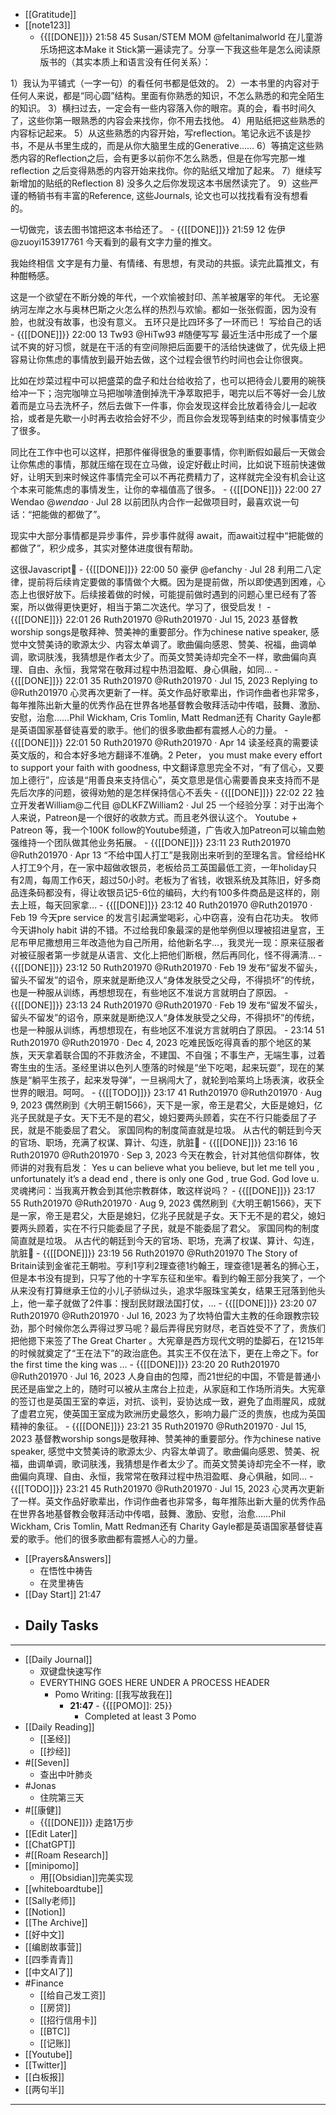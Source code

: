 - [[Gratitude]]
- [[note123]]
    - {{[[DONE]]}} 21:58 45 
Susan/STEM MOM
@feltanimalworld
在儿童游乐场把这本Make it Stick第一遍读完了。分享一下我这些年是怎么阅读原版书的（其实本质上和语言没有任何关系）：

1）我认为平铺式（一字一句）的看任何书都是低效的。
2）一本书里的内容对于任何人来说，都是“同心圆”结构。里面有你熟悉的知识，不怎么熟悉的和完全陌生的知识。
3）横扫过去，一定会有一些内容落入你的眼帘。真的会，看书时间久了，这些你第一眼熟悉的内容会来找你，你不用去找他。
4）用贴纸把这些熟悉的内容标记起来。
5）从这些熟悉的内容开始，写reflection。笔记永远不该是抄书，不是从书里生成的，而是从你大脑里生成的Generative……
6）等搞定这些熟悉内容的Reflection之后，会有更多以前你不怎么熟悉，但是在你写完那一堆reflection 之后变得熟悉的内容开始来找你。你的贴纸又增加了起来。
7）继续写新增加的贴纸的Reflection
8) 没多久之后你发现这本书居然读完了。
9）这些严谨的畅销书有丰富的Reference, 这些Journals, 论文也可以找找看有没有想看的。

一切做完，该去图书馆把这本书给还了。
    - {{[[DONE]]}} 21:59 12 
佐伊
@zuoyi153917761
今天看到的最有文字力量的推文。

我始终相信
文字是有力量、有情绪、有思想，有灵动的共振。读完此篇推文，有种酣畅感。

这是一个欲望在不断分娩的年代，一个欢愉被封印、羔羊被屠宰的年代。
无论塞纳河左岸之水与奥林巴斯之火怎么样的热烈与欢愉。都如一张张假面，因为没有脸，也就没有故事，也没有意义。
五环只是比四环多了一环而已！
                                           写给自己的话
    - {{[[DONE]]}} 22:00 13 
Tw93
@HiTw93
#随便写写  最近生活中形成了一个屡试不爽的好习惯，就是在干活的有空间隙把后面要干的活给快速做了，优先级上把容易让你焦虑的事情放到最开始去做，这个过程会很节约时间也会让你很爽。

比如在炒菜过程中可以把盛菜的盘子和灶台给收拾了，也可以把待会儿要用的碗筷给冲一下；泡完咖啡立马把咖啡渣倒掉洗干净萃取把手，喝完以后不等好一会儿放着而是立马去洗杯子，然后去做下一件事，你会发现这样会比放着待会儿一起收拾，或者是先歇一小时再去收拾会好不少，而且你会发现等到结束的时候事情变少了很多。

同比在工作中也可以这样，把那件催得很急的重要事情，你判断假如最后一天做会让你焦虑的事情，那就压缩在现在立马做，设定好截止时间，比如说下班前快速做好，让明天到来时候这件事情完全可以不再花费精力了，这样就完全没有机会让这个本来可能焦虑的事情发生，让你的幸福值高了很多。
    - {{[[DONE]]}} 22:00 27 
Wendao
@_wendao_
·
Jul 28
以前团队内合作一起做项目时，最喜欢说一句话：“把能做的都做了”。

现实中大部分事情都是异步事件，异步事件就得 await，而await过程中“把能做的都做了”，积少成多，其实对整体进度很有帮助。

这很Javascript🐶
    - {{[[DONE]]}} 22:00 50 
豪伊
@efanchy
·
Jul 28
利用二八定律，提前将后续肯定要做的事情做个大概。因为是提前做，所以即使遇到困难，心态上也很好放下。后续接着做的时候，可能提前做时遇到的问题心里已经有了答案，所以做得更快更好，相当于第二次迭代。学习了，很受启发！
    - {{[[DONE]]}} 22:01 26 Ruth201970
@Ruth201970
·
Jul 15, 2023
基督教worship songs是敬拜神、赞美神的重要部分。作为chinese native speaker, 感觉中文赞美诗的歌源太少、内容太单调了。歌曲偏向感恩、赞美、祝福，曲调单调，歌词肤浅，我猜想是作者太少了。而英文赞美诗却完全不一样，歌曲偏向真理、自由、永恒，我常常在敬拜过程中热泪盈眶、身心俱融，如同…
    - {{[[DONE]]}} 22:01 35 Ruth201970
@Ruth201970
·
Jul 15, 2023
Replying to 
@Ruth201970
心灵再次更新了一样。英文作品好歌辈出，作词作曲者也非常多，每年推陈出新大量的优秀作品在世界各地基督教会敬拜活动中传唱，鼓舞、激励、安慰，治愈……Phil Wickham, Cris Tomlin, Matt Redman还有 Charity Gayle都是英语国家基督徒喜爱的歌手。他们的很多歌曲都有震撼人心的力量。
    - {{[[DONE]]}} 22:01 50 Ruth201970
@Ruth201970
·
Apr 14
读圣经真的需要读英文版的，和合本好多地方翻译不准确。2 Peter， you must make every effort to support your faith with goodness, 中文翻译意思完全不对，“有了信心，又要加上德行”，应该是“用善良来支持信心”，英文意思是信心需要善良来支持而不是先后次序的问题，彼得劝勉的是怎样保持信心不丢失
    - {{[[DONE]]}} 22:02 22 
独立开发者William@二代目
@DLKFZWilliam2
·
Jul 25
一个经验分享：对于出海个人来说，Patreon是一个很好的收款方式。而且老外很认这个。 Youtube + Patreon 等，我一个100K follow的Youtube频道，广告收入加Patreon可以输血勉强维持一个团队做其他业务拓展。
    - {{[[DONE]]}} 23:11 23 
Ruth201970
@Ruth201970
·
Apr 13
“不给中国人打工”是我刚出来听到的至理名言。曾经给HK人打工9个月，在一家中超做收银员，老板给员工英国最低工资，一年holiday只有2周，每周工作6天，超过50小时。老板为了省钱，收银系统及其陈旧，好多商品连条码都没有，得让收银员记5-6位的编码，大约有100多件商品是这样的，刚去上班，每天回家拿…
    - {{[[DONE]]}} 23:12 40 Ruth201970
@Ruth201970
·
Feb 19
今天pre service 的发言引起满堂喝彩，心中窃喜，没有白花功夫。
牧师今天讲holy habit 讲的不错。不过给我印象最深的是他举例但以理被招进皇宫，王尼布甲尼撒想用三年改造他为自己所用，给他新名字…，我灵光一现：原来征服者对被征服者第一步就是从语言、文化上把他们断根，然后再同化，怪不得满清…
    - {{[[DONE]]}} 23:12 50 Ruth201970
@Ruth201970
·
Feb 19
发布“留发不留头，留头不留发”的诏令，原来就是断绝汉人“身体发肤受之父母，不得损坏”的传统，也是一种服从训练，再想想现在，有些地区不准说方言就明白了原因。
    - {{[[DONE]]}} 23:13 24 Ruth201970
@Ruth201970
·
Feb 19
发布“留发不留头，留头不留发”的诏令，原来就是断绝汉人“身体发肤受之父母，不得损坏”的传统，也是一种服从训练，再想想现在，有些地区不准说方言就明白了原因。
    - 23:14 51 
Ruth201970
@Ruth201970
·
Dec 4, 2023
吃难民饭吃得真香的那个地区的某族，天天拿着联合国的不菲救济金，不建国、不自强；不事生产，无端生事，过着寄生虫的生活。圣经里讲以色列人堕落的时候是“坐下吃喝，起来玩耍”，现在的某族是“躺平生孩子，起来发导弹”，一旦祸闯大了，就轮到哈莱坞上场表演，收获全世界的眼泪。呵呵。
    - {{[[TODO]]}} 23:17 41 Ruth201970
@Ruth201970
·
Aug 9, 2023
偶然刷到《大明王朝1566》，天下是一家，帝王是君父，大臣是媳妇，亿兆子民就是子女。天下无不是的君父，媳妇要两头顾着，实在不行只能委屈了子民，就是不能委屈了君父。
家国同构的制度简直就是垃圾。
从古代的朝廷到今天的官场、职场，充满了权谋、算计、勾连，肮脏🤢
    - {{[[DONE]]}} 23:16 16 Ruth201970
@Ruth201970
·
Sep 3, 2023
今天在教会，针对其他信仰群体，牧师讲的对我有启发：
Yes u can believe what you believe, but let me tell you , unfortunately it’s a dead end , there is only one God , true God. God love u.
灵魂拷问：当我离开教会到其他宗教群体，敢这样说吗？
    - {{[[DONE]]}} 23:17 55 Ruth201970
@Ruth201970
·
Aug 9, 2023
偶然刷到《大明王朝1566》，天下是一家，帝王是君父，大臣是媳妇，亿兆子民就是子女。天下无不是的君父，媳妇要两头顾着，实在不行只能委屈了子民，就是不能委屈了君父。
家国同构的制度简直就是垃圾。
从古代的朝廷到今天的官场、职场，充满了权谋、算计、勾连，肮脏🤢
    - {{[[DONE]]}} 23:19 56 
Ruth201970
@Ruth201970
The Story of Britain读到金雀花王朝啦。亨利1亨利2理查德1约翰王，理查德1是著名的狮心王，但是本书没有提到，只写了他的十字军东征和坐牢。看到约翰王部分我笑了，一个从来没有打算继承王位的小儿子骄纵过头，追求华服珠宝美女，结果王冠落到他头上，他一辈子就做了2件事：搜刮民财跟法国打仗，…
    - {{[[DONE]]}} 23:20 07 Ruth201970
@Ruth201970
·
Jul 16, 2023
为了坎特伯雷大主教的任命跟教宗较劲，那个时候你怎么弄得过罗马呢？最后弄得民穷财尽，老百姓受不了了，贵族们把他摁下来签了The Great Charter 。大宪章是西方现代文明的垫脚石，在1215年的时候就奠定了“王在法下”的政治底色。其实王不仅在法下，更在上帝之下。for the first time the king was …
    - {{[[DONE]]}} 23:20 20 
Ruth201970
@Ruth201970
·
Jul 16, 2023
人身自由的包障，而21世纪的中国，不管是普通小民还是庙堂之上的，随时可以被从主席台上拉走，从家庭和工作场所消失。大宪章的签订也是英国王室的幸运，对抗、谈判，妥协达成一致，避免了血雨腥风，成就了虚君立宪，使英国王室成为欧洲历史最悠久，影响力最广泛的贵族，也成为英国精神的象征。
    - {{[[DONE]]}} 23:21 35 
Ruth201970
@Ruth201970
·
Jul 15, 2023
基督教worship songs是敬拜神、赞美神的重要部分。作为chinese native speaker, 感觉中文赞美诗的歌源太少、内容太单调了。歌曲偏向感恩、赞美、祝福，曲调单调，歌词肤浅，我猜想是作者太少了。而英文赞美诗却完全不一样，歌曲偏向真理、自由、永恒，我常常在敬拜过程中热泪盈眶、身心俱融，如同…
    - {{[[TODO]]}} 23:21 45 Ruth201970
@Ruth201970
·
Jul 15, 2023
心灵再次更新了一样。英文作品好歌辈出，作词作曲者也非常多，每年推陈出新大量的优秀作品在世界各地基督教会敬拜活动中传唱，鼓舞、激励、安慰，治愈……Phil Wickham, Cris Tomlin, Matt Redman还有 Charity Gayle都是英语国家基督徒喜爱的歌手。他们的很多歌曲都有震撼人心的力量。
- [[Prayers&Answers]]
    - 在悟性中祷告
    - 在灵里祷告
- [[Day Start]] 21:47
- Daily Tasks
    - 
- ---
- [[Daily Journal]] 
    - 双键盘快速写作
    - EVERYTHING GOES HERE UNDER A PROCESS HEADER
        - Pomo Writing: [[我写故我在]]
            - **21:47** - {{[[POMO]]: 25}}
                -  Completed at least 3 Pomo
- [[Daily Reading]]
    - [[圣经]]
    - [[抄经]]
- #[[Seven]]
    - 查出中叶肺炎
- #Jonas 
    - 住院第三天
- #[[康健]]
    - {{[[DONE]]}} 走路1万步
- [[Edit Later]]
- [[ChatGPT]]
- #[[Roam Research]]
- [[minipomo]]
    - 用[[Obsidian]]完美实现
- [[whiteboardtube]]
- [[Sally老师]]
- [[Notion]]
- [[The Archive]]
- [[好中文]]
- [[编剧故事营]]
- [[四季青青]]
- [[中文AI了]]
- #Finance
    - [[给自己发工资]]
    - [[房贷]]
    - [[招行信用卡]]
    - [[BTC]]
    - [[记账]]
- [[Youtube]]
- [[Twitter]]
- [[白板报]]
- [[两句半]]
- ---
